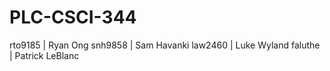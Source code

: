 # PLC-CSCI-344

rto9185 | Ryan Ong
snh9858 | Sam Havanki
law2460 | Luke Wyland
faluthe | Patrick LeBlanc
